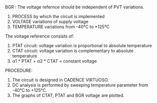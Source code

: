 BGR : The voltage refernce should be independent of PVT variations.
1. PROCESS by which the circuit is implemented
2. VOLTAGE variations of supply voltage
3. TEMPERATURE variations from -40°C to +125°C

The voltage reference consists of:
1. PTAT circuit: voltage variation is proportional to absolute temperature
2. CTAT circuit: voltage variation is complementary to absolute temperature
3. α1 * PTAT + α2 * CTAT = constant voltage

PROCEDURE:
1. The circuit is designed in CADENCE VIRTUOSO. 
2. DC analysis is performed by sweeping temperature parameter from -40°C to +125°C.
3. The graphs of CTAT, PTAT and BGR voltage are plotted.
